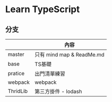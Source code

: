 # Learn TypeScript

## 分支
|           | 內容                        |
| --------- | -------------------------- |
| master    | 只有 mind map & ReadMe.md   |
| base      | TS基礎                      |
| pratice   | 出門清單練習                 |
| webpack   | webpack                    |
| ThridLib  | 第三方掛件 - lodash          |